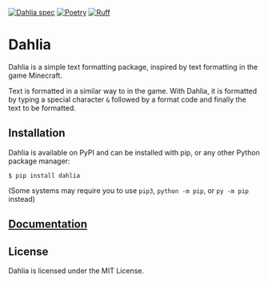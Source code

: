 [![Dahlia spec](https://img.shields.io/badge/Dahlia%20spec-v1.0-pink?style=flat)](https://github.com/dahlia-lib/spec)
[![Poetry](https://img.shields.io/endpoint?url=https://python-poetry.org/badge/v0.json)](https://python-poetry.org/)
[![Ruff](https://img.shields.io/endpoint?url=https://raw.githubusercontent.com/astral-sh/ruff/main/assets/badge/v2.json)](https://github.com/astral-sh/ruff)

# Dahlia

Dahlia is a simple text formatting package, inspired by text formatting in the game Minecraft.

Text is formatted in a similar way to in the game. With Dahlia, it is formatted by typing a special character `&` followed by a format code and finally the text to be formatted.

## Installation

Dahlia is available on PyPI and can be installed with pip, or any other Python package manager:
```console
$ pip install dahlia
```
(Some systems may require you to use `pip3`, `python -m pip`, or `py -m pip` instead)

## [Documentation]

## License

Dahlia is licensed under the MIT License.

[Documentation]: https://dahlia-lib.github.io/dahlia/